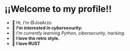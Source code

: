 # ¡¡Welcome to my profile!!

- 👋 Hi, I’m @JoeArzo
- 👀 ***I’m interested in cybersecurity.***
- 📖 *I’m currently learning Python, cibersecurity, hacking.*
- 👾 **I love the retro style.**
- 🦀 **I love RUST** 
